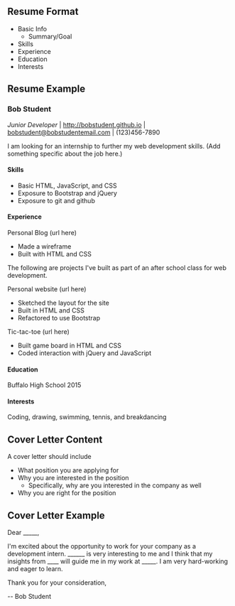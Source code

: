 ## Resume Format

* Basic Info
  * Summary/Goal
* Skills
* Experience
* Education
* Interests


## Resume Example

### Bob Student

_Junior Developer_ | http://bobstudent.github.io | bobstudent@bobstudentemail.com | (123)456-7890

I am looking for an internship to further my web development skills. (Add something specific about the job here.)

#### Skills

* Basic HTML, JavaScript, and CSS
* Exposure to Bootstrap and jQuery
* Exposure to git and github

#### Experience

Personal Blog (url here)
  * Made a wireframe
  * Built with HTML and CSS

The following are projects I've built as part of an after school class for web development.

Personal website (url here)
  * Sketched the layout for the site
  * Built in HTML and CSS
  * Refactored to use Bootstrap

Tic-tac-toe (url here)
  * Built game board in HTML and CSS
  * Coded interaction with jQuery and JavaScript


#### Education

Buffalo High School 2015

#### Interests

Coding, drawing, swimming, tennis, and breakdancing

## Cover Letter Content

A cover letter should include

* What position you are applying for
* Why you are interested in the position
  * Specifically, why are you interested in the company as well
* Why you are right for the position

## Cover Letter Example

Dear _____,

I'm excited about the opportunity to work for your company as a development intern.  ______ is very interesting to me and I think that my insights from ____ will guide me in my work at _____.  I am very hard-working and eager to learn.

Thank you for your consideration,

-- Bob Student
